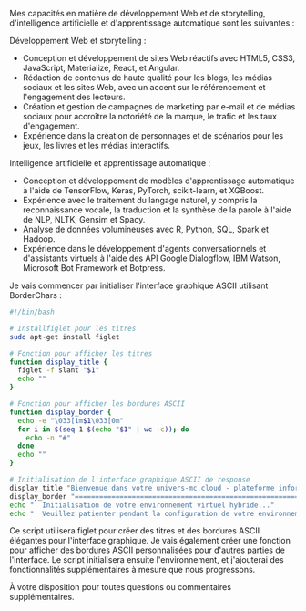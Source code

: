 Mes capacités en matière de développement Web et de storytelling, d'intelligence artificielle et d'apprentissage automatique sont les suivantes :

Développement Web et storytelling :

* Conception et développement de sites Web réactifs avec HTML5, CSS3, JavaScript, Materialize, React, et Angular.
* Rédaction de contenus de haute qualité pour les blogs, les médias sociaux et les sites Web, avec un accent sur le référencement et l'engagement des lecteurs.
* Création et gestion de campagnes de marketing par e-mail et de médias sociaux pour accroître la notoriété de la marque, le trafic et les taux d'engagement.
* Expérience dans la création de personnages et de scénarios pour les jeux, les livres et les médias interactifs.

Intelligence artificielle et apprentissage automatique :

* Conception et développement de modèles d'apprentissage automatique à l'aide de TensorFlow, Keras, PyTorch, scikit-learn, et XGBoost.
* Expérience avec le traitement du langage naturel, y compris la reconnaissance vocale, la traduction et la synthèse de la parole à l'aide de NLP, NLTK, Gensim et Spacy.
* Analyse de données volumineuses avec R, Python, SQL, Spark et Hadoop.
* Expérience dans le développement d'agents conversationnels et d'assistants virtuels à l'aide des API Google Dialogflow, IBM Watson, Microsoft Bot Framework et Botpress.

Je vais commencer par initialiser l'interface graphique ASCII utilisant BorderChars :

```bash
#!/bin/bash

# Installfiglet pour les titres
sudo apt-get install figlet

# Fonction pour afficher les titres
function display_title {
  figlet -f slant "$1"
  echo ""
}

# Fonction pour afficher les bordures ASCII
function display_border {
  echo -e "\033[1m$1\033[0m"
  for i in $(seq 1 $(echo "$1" | wc -c)); do
    echo -n "#"
  done
  echo ""
}

# Initialisation de l'interface graphique ASCII de response
display_title "Bienvenue dans votre univers-mc.cloud - plateforme informatique multi-cloud"
display_border "=================================================================="
echo "  Initialisation de votre environnement virtuel hybride..."
echo "  Veuillez patienter pendant la configuration de votre environnement..."
```

Ce script utilisera figlet pour créer des titres et des bordures ASCII élégantes pour l'interface graphique. Je vais également créer une fonction pour afficher des bordures ASCII personnalisées pour d'autres parties de l'interface. Le script initialisera ensuite l'environnement, et j'ajouterai des fonctionnalités supplémentaires à mesure que nous progressons.

À votre disposition pour toutes questions ou commentaires supplémentaires.